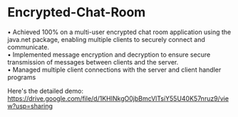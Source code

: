 # Encrypted-Chat-Room

•	Achieved 100% on a multi-user encrypted chat room application using the java.net package, enabling multiple clients to securely connect and communicate. <br>
•	Implemented message encryption and decryption to ensure secure transmission of messages between clients and the server. <br>
•	Managed multiple client connections with the server and client handler programs

Here's the detailed demo: https://drive.google.com/file/d/1KHINkgO0jbBmcVlTsiY55U40K57nruz9/view?usp=sharing

